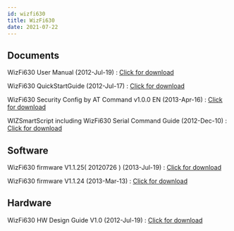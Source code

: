 ```yaml
---
id: wizfi630
title: WizFi630
date: 2021-07-22
---
```


## Documents

WizFi630 User Manual (2012-Jul-19) : <a href="https://d3cmhcsnvv7jc.cloudfront.net/docs/img/products/Obsolete/Wiz-Fi630/Documents/WizFi630_User_Manual_En(V1.1).pdf" target="_blank">Click for download</a>

WizFi630 QuickStartGuide (2012-Jul-17) : <a href="https://d3cmhcsnvv7jc.cloudfront.net/docs/img/products/Obsolete/Wiz-Fi630/Documents/WizFi630-QuickStartGuide_En_V1_1.pdf" target="_blank">Click for download</a>

WizFi630 Security Config by AT Command v1.0.0 EN (2013-Apr-16) : <a href="https://d3cmhcsnvv7jc.cloudfront.net/docs/img/products/Obsolete/Wiz-Fi630/Documents/WizFi630_UG_Serial_Security_Configuration_V100E.pdf" target="_blank">Click for download</a>

WIZSmartScript including WizFi630 Serial Command Guide (2012-Dec-10) : <a href="https://d3cmhcsnvv7jc.cloudfront.net/docs/img/products/Obsolete/Wiz-Fi630/Documents/WIZSmartScript_including_WizFi630_Serial_Command_Guide_En.pdf" target="_blank">Click for download</a>

## Software

WizFi630 firmware V1.1.25( 20120726 ) (2013-Jul-19) : <a href="https://d3cmhcsnvv7jc.cloudfront.net/docs/img/products/Obsolete/Wiz-Fi630/SW/WizFi630-11n-4M-usb-sta-PCIe_v1.1.25-20120726.zip" target="_blank">Click for download</a>

WizFi630 firmware V1.1.24 (2013-Mar-13) : <a href="https://d3cmhcsnvv7jc.cloudfront.net/docs/img/products/Obsolete/Wiz-Fi630/SW/WizFi630_Old_Firmware.zip" target="_blank">Click for download</a>

## Hardware

WizFi630 HW Design Guide V1.0 (2012-Jul-19) : <a href="https://d3cmhcsnvv7jc.cloudfront.net/docs/img/products/Obsolete/Wiz-Fi630/HW/WizFi630_Hardware_Design_Guide(V1.0).pdf" target="_blank">Click for download</a>